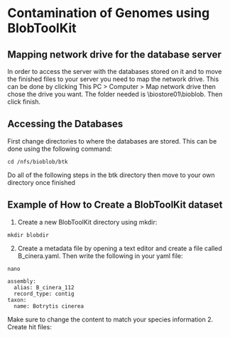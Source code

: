 # Contamination of Genomes using BlobToolKit
## Mapping network drive for the database server
In order to access the server with the databases stored on it and to move the finished files to your server you need to map the network drive.
This can be done by clicking This PC > Computer > Map network drive then chose the drive you want. The folder needed is \\biostore01\bioblob. Then click finish.

## Accessing the Databases
First change directories to where the databases are stored. This can be done using the following command:
```
cd /nfs/bioblob/btk
```
Do all of the following steps in the btk directory then move to your own directory once finished

## Example of How to Create a BlobToolKit dataset
1. Create a new BlobToolKit directory using mkdir:
```
mkdir blobdir
```
2. Create a metadata file by opening a text editor and create a file called B_cinera.yaml. Then write the following in your yaml file:
```
nano
```
```
assembly:
  alias: B_cinera_112
  record_type: contig
taxon:
  name: Botrytis cinerea
 ```
Make sure to change the content to match your species information
2. Create hit files:
